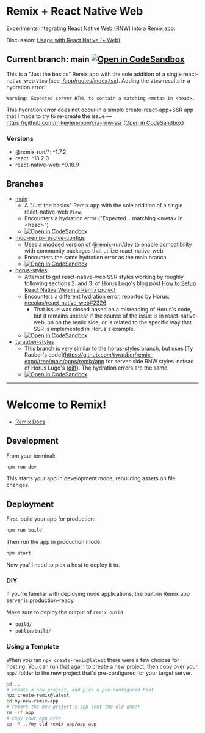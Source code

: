 # Remix + React Native Web

Experiments integrating React Native Web (RNW) into a Remix app.

Discussion: [Usage with React Native (+ Web)](https://github.com/remix-run/remix/discussions/1578)

## Current branch: main [![Open in CodeSandbox](https://img.shields.io/badge/Open%20in-CodeSandbox-blue?style=flat-square&logo=codesandbox)](https://githubbox.com/mikeylemmon/remix-rnw/blob/main/app/routes/index.tsx)

This is a "Just the basics" Remix app with the sole addition of a single
react-native-web `View` (see [./app/routes/index.tsx](./app/routes/index.tsx)).
Adding the `View` results in a hydration error:

```
Warning: Expected server HTML to contain a matching <meta> in <head>.
```

This hydration error does not occur in a simple create-react-app+SSR app
that I made to try to re-create the issue —
https://github.com/mikeylemmon/cra-rnw-ssr ([Open in CodeSandbox](https://githubbox.com/mikeylemmon/cra-rnw-ssr/blob/main/src/index.tsx))

### Versions

- @remix-run/\*: ^1.7.2
- react: ^18.2.0
- react-native-web: ^0.18.9

## Branches

- [main](https://github.com/mikeylemmon/remix-rnw/tree/main)
  - A "Just the basics" Remix app with the sole addition of a single
    react-native-web `View`.
  - Encounters a hydration error ("Expected... matching &lt;meta&gt; in &lt;head&gt;")
  - [![Open in CodeSandbox](https://img.shields.io/badge/Open%20in-CodeSandbox-blue?style=flat-square&logo=codesandbox)](https://githubbox.com/mikeylemmon/remix-rnw/blob/main/app/routes/index.tsx)
- [mod-remix-resolve-configs](https://github.com/mikeylemmon/remix-rnw/tree/mod-remix-resolve-configs)
  - Uses a [modded version of @remix-run/dev](https://github.com/remix-run/remix/compare/main...mikeylemmon:remix:config-add-resolve-opts)
    to enable compatibility with community packages that utilize react-native-web
  - Encounters the same hydration error as the main branch
  - [![Open in CodeSandbox](https://img.shields.io/badge/Open%20in-CodeSandbox-blue?style=flat-square&logo=codesandbox)](https://githubbox.com/mikeylemmon/remix-rnw/blob/mod-remix-resolve-configs/app/routes/index.tsx)
- [horus-styles](https://github.com/mikeylemmon/remix-rnw/tree/horus-styles)
  - Attempt to get react-native-web SSR styles working by roughly following
    sections 2. and 3. of Horus Lugo's blog post
    [How to Setup React Native Web in a Remix project](https://horus.dev/blog/react-native-web-remix-setup)
  - Encounters a different hydration error, reported by Horus:
    [necolas/react-native-web#2326](https://github.com/necolas/react-native-web/issues/2326)
    - That issue was closed based on a misreading of Horus's code, but it
      remains unclear if the source of the issue is in react-native-web, on
      on the remix side, or is related to the specific way that SSR is
      implemented in Horus's example.
  - [![Open in CodeSandbox](https://img.shields.io/badge/Open%20in-CodeSandbox-blue?style=flat-square&logo=codesandbox)](https://githubbox.com/mikeylemmon/remix-rnw/blob/horus-styles/app/routes/index.tsx)
- [tyrauber-styles](https://github.com/mikeylemmon/remix-rnw/tree/tyrauber-styles)
  - This branch is very similar to the
    [horus-styles](https://github.com/mikeylemmon/remix-rnw/tree/horus-styles)
    branch, but uses
    [Ty Rauber's code](https://github.com/tyrauber/remix-expo/tree/main/apps/remix/app
    for server-side RNW styles instead of Horus Lugo's
    ([diff](https://github.com/mikeylemmon/remix-rnw/compare/horus-styles...tyrauber-styles)).
    The hydration errors are the same.
  - [![Open in CodeSandbox](https://img.shields.io/badge/Open%20in-CodeSandbox-blue?style=flat-square&logo=codesandbox)](https://githubbox.com/mikeylemmon/remix-rnw/blob/tyrauber-styles/app/routes/index.tsx)

---

# Welcome to Remix!

- [Remix Docs](https://remix.run/docs)

## Development

From your terminal:

```sh
npm run dev
```

This starts your app in development mode, rebuilding assets on file changes.

## Deployment

First, build your app for production:

```sh
npm run build
```

Then run the app in production mode:

```sh
npm start
```

Now you'll need to pick a host to deploy it to.

### DIY

If you're familiar with deploying node applications, the built-in Remix app server is production-ready.

Make sure to deploy the output of `remix build`

- `build/`
- `public/build/`

### Using a Template

When you ran `npx create-remix@latest` there were a few choices for hosting. You can run that again to create a new project, then copy over your `app/` folder to the new project that's pre-configured for your target server.

```sh
cd ..
# create a new project, and pick a pre-configured host
npx create-remix@latest
cd my-new-remix-app
# remove the new project's app (not the old one!)
rm -rf app
# copy your app over
cp -R ../my-old-remix-app/app app
```
